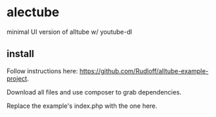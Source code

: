 # alectube
minimal UI version of alltube w/ youtube-dl

## install
Follow instructions here: https://github.com/Rudloff/alltube-example-project.

Download all files and use composer to grab dependencies.

Replace the example's index.php with the one here.
